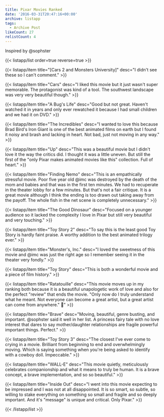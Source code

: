 ```yaml
---
title: Pixar Movies Ranked
date: '2016-03-31T20:47:16+00:00'
archive: listapp
tags: 
  - Archive Post
likeCount: 27
relistCount: 4
---
```


Inspired by @sophster

<!--more-->

{{< listapp/list order=true reverse=true >}}

   {{< listapp/item title="[Cars 2 and Monsters University]"
      desc="I didn't see these so I can't comment." >}}

   {{< listapp/item title="Cars"
      desc="I liked this movie but it just wasn't super memorable. The protagonist was kind of a tool. The southwest landscape was very very beautiful though." >}}

   {{< listapp/item title="A Bug's Life"
      desc="Good but not great. Haven't watched it in years and only ever rewatched it because I had small children and we had it on DVD." >}}

   {{< listapp/item title="The Incredibles"
      desc="I wanted to love this because Brad Bird's Iron Giant is one of the best animated films on earth but I found it noisy and brash and lacking in heart. Not bad, just not moving in any way." >}}

   {{< listapp/item title="Up"
      desc="This was a beautiful movie but I didn't love it the way the critics did. I thought it was a little uneven. But still the first of the \"only Pixar makes animated movies like this\" collection. Full of heart." >}}

   {{< listapp/item title="Finding Nemo"
      desc="This is an empathically stressful movie. Poor five year old @imc was destroyed by the death of the mom and babies and that was in the first ten minutes. We had to recuperate in the theater lobby for a few minutes. But that's not a fair critique. It is a great movie although I think the ending is too drawn out taking away from the payoff. The whole fish in the net scene is completely unnecessary." >}}

   {{< listapp/item title="The Good Dinosaur"
      desc="Focused on a younger audience so it lacked the complexity I love in Pixar but still very beautiful and very touching." >}}

   {{< listapp/item title="Toy Story 2"
      desc="To say this is the least good Toy Story is hardly faint praise. A worthy addition to the best animated trilogy ever." >}}

   {{< listapp/item title="Monster's, Inc."
      desc="I loved the sweetness of this movie and @imc was just the right age so I remember seeing it in the theater very fondly." >}}

   {{< listapp/item title="Toy Story"
      desc="This is both a wonderful movie and a piece of film history." >}}

   {{< listapp/item title="Ratatouille"
      desc="This movie moves up in my ranking both because it is a beautiful unapologetic work of love and also for the perfect \"review\" that ends the movie. \"Only now do I truly understand what he meant. Not everyone can become a great artist, but a great artist can come from anywhere.\" 💯" >}}

   {{< listapp/item title="Brave"
      desc="Moving, beautiful, genre busting, and important. @sophster said it well in her list. A princess fairy tale with no love interest that dares to say mother/daughter relationships are fragile powerful important things. Perfect." >}}

   {{< listapp/item title="Toy Story 3"
      desc="The closest I've ever come to crying in a movie. Brilliant from beginning to end and overwhelmingly moving. Which is saying something when you're being asked to identify with a cowboy doll. Impeccable." >}}

   {{< listapp/item title="WALL-E"
      desc="This movie quietly, meticulously celebrates companionship and what it means to truly be human. It is a brave concept, a brave implementation, and so so beautiful." >}}

   {{< listapp/item title="Inside Out"
      desc="I went into this movie expecting to be impressed and I was not at all disappointed. It is so smart, so subtle, so willing to stake everything on something so small and fragile and so deeply important. And it's \"message\" is unique and critical. Only Pixar." >}}

{{< /listapp/list >}}
